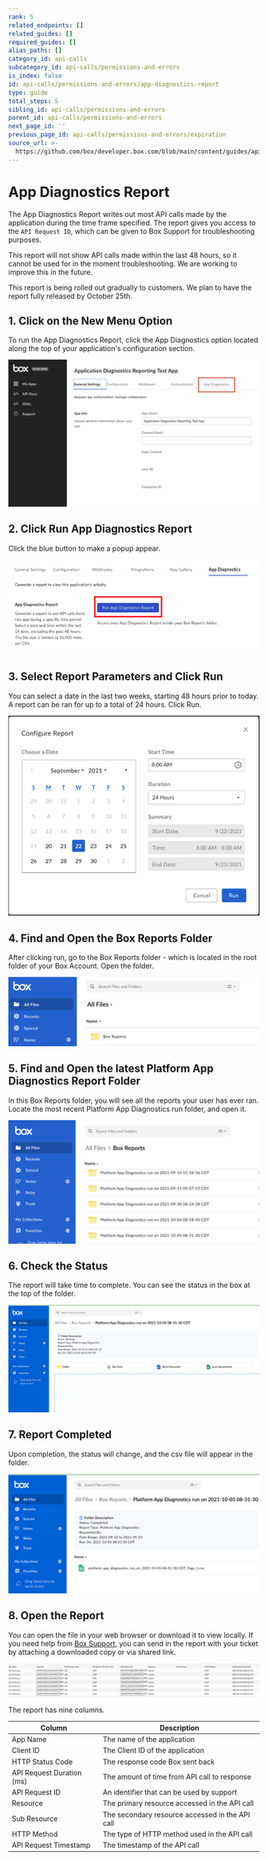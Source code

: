 ```yaml
---
rank: 5
related_endpoints: []
related_guides: []
required_guides: []
alias_paths: []
category_id: api-calls
subcategory_id: api-calls/permissions-and-errors
is_index: false
id: api-calls/permissions-and-errors/app-diagnostics-report
type: guide
total_steps: 5
sibling_id: api-calls/permissions-and-errors
parent_id: api-calls/permissions-and-errors
next_page_id: ''
previous_page_id: api-calls/permissions-and-errors/expiration
source_url: >-
  https://github.com/box/developer.box.com/blob/main/content/guides/api-calls/permissions-and-errors/app-diagnostics-report.md
---
```

# App Diagnostics Report

The App Diagnostics Report writes out most API calls made by the application
during the time frame specified. The report gives you access to the
`API Request ID`, which can be given to Box Support for troubleshooting
purposes.

<Message type="warning">

This report will not show API calls made within the last 48 hours, so it
cannot be used for in the moment troubleshooting. We are working to improve
this in the future.

</Message>

<Message type="notice">

This report is being rolled out gradually to customers. We plan to have the
report fully released by October 25th.

</Message>

## 1. Click on the New Menu Option

To run the App Diagnostics Report, click the App Diagnostics option located
along the top of your application's configuration section.

<ImageFrame center shadow>

![New Menu Option](./images/New-Menu-Option.png)

</ImageFrame>

## 2. Click Run App Diagnostics Report

Click the blue button to make a popup appear.

<ImageFrame center shadow>

![App Diagnostic Menu](./images/Menu-Option-Screen.png)

</ImageFrame>

## 3. Select Report Parameters and Click Run

You can select a date in the last two weeks, starting 48 hours prior to today.
A report can be ran for up to a total of 24 hours. Click Run.

<ImageFrame center shadow>

![Report Options](./images/Report-Option-Screen.png)

</ImageFrame>

## 4. Find and Open the Box Reports Folder

After clicking run, go to the Box Reports folder - which is located in the root
folder of your Box Account. Open the folder.

<ImageFrame center shadow>

![Box Report Folder](./images/Box-Report-Folder.png)

</ImageFrame>

## 5. Find and Open the latest Platform App Diagnostics Report Folder

In this Box Reports folder, you will see all the reports your user has ever ran.
Locate the most recent Platform App Diagnostics run folder, and open it.

<ImageFrame center shadow>

![Box Report Folder Contents](./images/Box-Report-Folder-Contents.png)

</ImageFrame>

## 6. Check the Status

The report will take time to complete. You can see the status in the box at the
top of the folder.

<ImageFrame center shadow>

![Status Screen](./images/App-Diagnostics-Status.png)

</ImageFrame>

## 7. Report Completed

Upon completion, the status will change, and the csv file will appear in the
folder.

<ImageFrame center shadow>

![Diagnostics Report](./images/Diagnostics-Report.png)

</ImageFrame>

## 8. Open the Report

You can open the file in your web browser or download it to view locally. If
you need help from [Box Support][support], you can send in the report with your
ticket by attaching a downloaded copy or via shared link.

<ImageFrame center shadow>

![Report Details](./images/Report-Details.png)

</ImageFrame>

The report has nine columns.

| Column                    | Description                                    |
|---------------------------|------------------------------------------------|
| App Name                  | The name of the application |
| Client ID                 | The Client ID of the application |
| HTTP Status Code          | The response code Box sent back |
| API Request Duration (ms) | The amount of time from API call to response |
| API Request ID            | An identifier that can be used by support |
| Resource                  | The primary resource accessed in the API call |
| Sub Resource              | The secondary resource accessed in the API call |
| HTTP Method               | The type of HTTP method used in the API call |
| API Request Timestamp     | The timestamp of the API call |

[support]: https://support.box.com/hc/en-us/requests/new